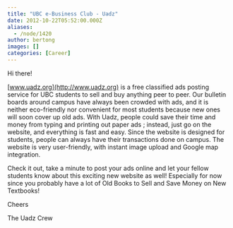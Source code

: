 ```yaml
---
title: "UBC e-Business Club - Uadz"
date: 2012-10-22T05:52:00.000Z
aliases:
  - /node/1420
author: bertong
images: []
categories: [Career]
---
```


Hi there!

[www.uadz.org](http://www.uadz.org) is a free classified ads posting service for UBC students to sell and buy anything peer to peer. Our bulletin boards around campus have always been crowded with ads, and it is neither eco-friendly nor convenient for most students because new ones will soon cover up old ads. With Uadz, people could save their time and money from typing and printing out paper ads ; instead, just go on the website, and everything is fast and easy. Since the website is designed for students, people can always have their transactions done on campus. The website is very user-friendly, with instant image upload and Google map integration.

Check it out, take a minute to post your ads online and let your fellow students know about this exciting new website as well! Especially for now since you probably have a lot of Old Books to Sell and Save Money on New Textbooks!

Cheers

The Uadz Crew
